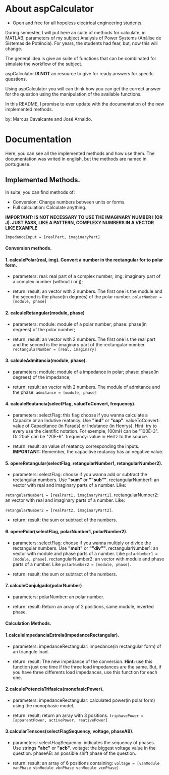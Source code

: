 # About aspCalculator

- Open and free for all hopeless electrical engineering students.

During semester, I will put here an suite of methods for calculate, in MATLAB, parameters of my subject Analysis of Power Systems (Análise de Sistemas de Potência). For years, the students had fear, but, now this will change. 

The general idea is give an suite of functions that can be combinated for simulate the workflow of the subject. 

aspCalculator **IS NOT** an resource to give for ready answers for specifc questions.

Using aspCalculator you will can think how you can get the correct answer for the question using the manipulation of the available functions. 

In this README, I promise to ever update with the documentation of the new implemented methods.  

by: Marcus Cavalcante and José Arnaldo. 


# Documentation

Here, you can see all the implemented methods and how use them. 
The documentation was writed in english, but the methods are named in portuguese.

## Implemented Methods.

In suite, you can find methods of:

- Conversion: Change numbers between units or forms. 
- Full calculation: Calculate anything. 

**IMPORTANT: IS NOT NECESSARY TO USE THE IMAGINARY NUMBER I (OR J). JUST PASS, LIKE A PATTERN, COMPLEXY NUMBERS IN A VECTOR LIKE EXAMPLE**

`ImpedanceInput = [realPart, imaginaryPart]`

#### Conversion methods.

#### 1. calculePolar(real, img). Convert a number in the rectangular for to polar form. 
  - parameters:
  real: real part of a complex number;
   img: imaginary part of a complex number (without i or j);
   
  - return:
  result: an vector with 2 numbers. The first one is the module and the second is the phase(in degrees) of the polar number.
 `polarNumber = [module, phase]`
  
#### 2. calculeRetangular(module, phase)
   - parameters:
   module: module of a polar number;
   phase: phase(in degrees) of the polar number;
   
  - return:
  result: an vector with 2 numbers. The first one is the real part and the second is the imaginary part of the rectangular number.
`rectangularNumber = [real, imaginary]`

#### 3. calculeAdmitancia(module, phase).
   - parameters:
   module: module of a impedance in polar;
   phase: phase(in degrees) of the impedance;
   
  - return:
  result: an vector with 2 numbers. The module of admitance and the phase.
`admitance = [module, phase]`

#### 4. calculeReatancia(selectFlag, valueToConvert, frequency).
  - parameters:
  selectFlag: this flag choose if you wanna calculate a Capacite or an Indutive reatancy. Use **"ind"** or **"cap"**.
  valueToConvert: value of Capacitance (in Farads) or Indutance (in Henrys). Hint: try to every use the cientific notation. For exemple, 100mH can be "100E-3". Or 20uF can be "20E-6".
  frequency: value in Hertz to the source. 

  - return:
  result: an value of reatancy corresponding the inputs. 
  **IMPORTANT:** Remember, the capacitive reatancy has an negative value. 

#### 5. opereRetangular(selectFlag, retangularNumber1, retangularNumber2).
  - parameters:
  selectFlag: choose if you wanna add or subtract the rectangular numbers. Use **"sum"** or **""sub""**.
  rectangularNumber1: an vector with real and imaginary parts of a number. Like:
  
  `retangularNumber1 = [realPart1, imaginaryPart1]`.
  rectangularNumber2: an vector with real and imaginary parts of a number. Like:
  
  `retangularNumber2 = [realPart2, imaginaryPart2]`.

  - return:
  result: the sum or subtract of the numbers. 

#### 6. operePolar(selectFlag, polarNumber1, polarNumber2).
  - parameters:
  selectFlag: choose if you wanna multiply or divide the rectangular numbers. Use **"mult"** or **""div""**.
  rectangularNumber1: an vector with module and phase parts of a number. Like `polarNumber1 = [module, phase]`.
  rectangularNumber2: an vector with module and phase parts of a number. Like `polarNumber2 = [module, phase]`.

  - return:
  result: the sum or subtract of the numbers. 

#### 7. calculeConjulgado(polarNumber)
  - parameters:
  polarNumber: an polar number.

  - return:
  result: Return an array of 2 positions, same module, inverted phase. 

####  Calculation Methods.

#### 1.calculeImpedanciaEstrela(impedanceRectangular).
  - parameters:
  impedanceRectangular: impedance(in rectangular form) of an triangule load. 
  
  - return:
  result: The new impedance of the conversion. 
  **Hint:** use this function just one time if the three load impedances are the same. But, if you have three differents load impedances, use this function for each one. 

#### 2.calculePotenciaTrifasica(monofasicPower).
  - parameters:
  impedanceRectangular: calculated power(in polar form) using the monophasic model. 
  
  - return:
  result: return an array with 3 positions. 
  `triphasePower = [apparentPower, activePower, reativePower]`

  #### 3.calcularTensoes(selectFlagSequency, voltage, phaseAB).
  - parameters:
  selectFlagSequency: indicates the sequency of phases. Use strings **"abc"** or **"acb"**.
  voltage: the biggest voltage value in the question.
  phaseAB: an possible shift phase of the question.
  
  - return:
  result: an array of 6 positions containing: 
  `voltage = [vanModule vanPhase vbnModule vbnPhase vcnModule vcnPhase]`

  



